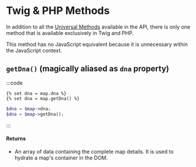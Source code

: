 # Twig & PHP Methods

In addition to all the [Universal Methods](/maps/universal-methods/) available in the API, there is only one method that is available exclusively in Twig and PHP.

This method has no JavaScript equivalent because it is unnecessary within the JavaScript context.

## `getDna()` (magically aliased as `dna` property)

:::code
```twig
{% set dna = map.dna %}
{% set dna = map.getDna() %}
```
```php
$dna = $map->dna;
$dna = $map->getDna();
```
:::

#### Returns

 - An array of data containing the complete map details. It is used to hydrate a map's container in the DOM.
